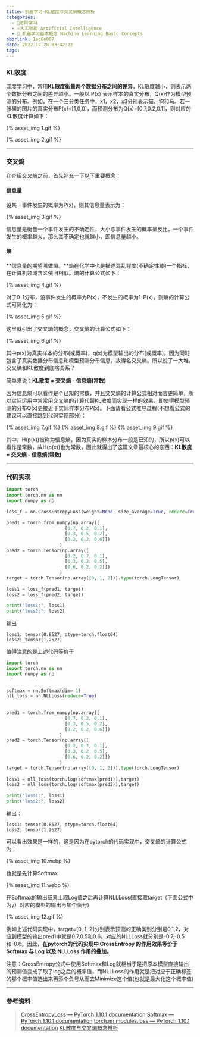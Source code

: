 ```yaml
---
title: 机器学习-KL散度与交叉熵概念辨析
categories:
  - 🌙进阶学习
  - ⭐人工智能 Artificial Intelligence
  - 💫_机器学习基本概念 Machine Learning Basic Concepts
abbrlink: 1ec6e007
date: 2022-12-28 03:42:22
tags:
---
```


### KL散度

深度学习中，常用**KL散度衡量两个数据分布之间的差异**，KL散度越小，则表示两个数据分布之间的差异越小。一般以 P(x) 表示样本的真实分布，Q(x)作为模型预测的分布。例如，在一个三分类任务中，x1，x2，x3分别表示猫、狗和马。若一张猫的图片的真实分布P(x)=[1,0,0]，而预测分布为Q(x)=[0.7,0.2,0.1]，则对应的KL散度计算如下：

{% asset_img 1.gif %}

{% asset_img 2.gif %}

<!--more-->

***

### 交叉熵

在介绍交叉熵之前，首先补充一下以下重要概念：

#### 信息量

设某一事件发生的概率为P(x)，则其信息量表示为：

{% asset_img 3.gif %}

信息量是衡量一个事件发生的不确定性，大小与事件发生的概率呈反比，一个事件发生的概率越大，那么其不确定也就越小，即信息量越小。

#### 熵

**信息量的期望叫做熵。**熵在化学中也是描述混乱程度(不确定性)的一个指标，在计算机领域含义依旧相似。熵的计算公式如下：

{% asset_img 4.gif %}

对于0-1分布，设事件发生的概率为P(x)，不发生的概率为1-P(x)，则熵的计算公式可简化为：

{% asset_img 5.gif %}

这里就引出了交叉熵的概念，交叉熵的计算公式如下：

{% asset_img 6.gif %}

其中p(x)为真实样本的分布(或概率)，q(x)为模型输出的分布(或概率)，因为同时包含了真实数据分布信息和模型预测分布信息，故得名交叉熵。所以说了一大堆，交叉熵和KL散度到底啥关系？

简单来说：**KL散度 = 交叉熵 - 信息熵(常数)**

因为信息熵可以看作是个已知的常数，并且交叉熵的计算公式相对而言更简单，所以实际运用中常常用交叉熵的计算代替KL散度而实现一样的效果，即使得模型预测的分布Q(x)更接近于实际样本分布P(x)。下面请看公式推导过程(不想看公式的建议可以直接跳到代码实现部分)：

{% asset_img 7.gif %}
{% asset_img 8.gif %}
{% asset_img 9.gif %}

其中，H(p(x))被称为信息熵，因为真实的样本分布一般是已知的，所以p(x)可以看作是常数，故H(p(x))也为常数，因此就得出了这篇文章最核心的东西：**KL散度 = 交叉熵 - 信息熵(常数)**

***

### 代码实现

``` python
import torch
import torch.nn as nn
import numpy as np
 
loss_f = nn.CrossEntropyLoss(weight=None, size_average=True, reduce=True)
 
pred1 = torch.from_numpy(np.array([
                      [0.7, 0.2, 0.1],
                      [0.3, 0.5, 0.2],
                      [0.2, 0.2, 0.6]])
                    )
pred2 = torch.Tensor(np.array([
                      [0.2, 0.7, 0.1],
                      [0.3, 0.2, 0.5],
                      [0.6, 0.2, 0.2]])
                    )
target = torch.Tensor(np.array([0, 1, 2])).type(torch.LongTensor)
 
loss1 = loss_f(pred1, target)
loss2 = loss_f(pred2, target)
 
print("loss1:", loss1)
print("loss2:", loss2)
```

输出

```
loss1: tensor(0.8527, dtype=torch.float64)
loss2: tensor(1.2527)
```

值得注意的是上述代码等价于

``` python
import torch
import torch.nn as nn
import numpy as np
 
 
softmax = nn.Softmax(dim=-1)
nll_loss = nn.NLLLoss(reduce=True)
 
 
pred1 = torch.from_numpy(np.array([
                      [0.7, 0.2, 0.1],
                      [0.3, 0.5, 0.2],
                      [0.2, 0.2, 0.6]])
                    )
pred2 = torch.Tensor(np.array([
                      [0.2, 0.7, 0.1],
                      [0.3, 0.2, 0.5],
                      [0.6, 0.2, 0.2]])
                    )
target = torch.Tensor(np.array([0, 1, 2])).type(torch.LongTensor)
 
loss1 = nll_loss(torch.log(softmax(pred1)),target)
loss2 = nll_loss(torch.log(softmax(pred2)),target)
 
print("loss1:", loss1)
print("loss2:", loss2)
```

输出：

```
loss1: tensor(0.8527, dtype=torch.float64)
loss2: tensor(1.2527)
```

可以看出效果是一样的，这是因为在pytorch的代码实现中，交叉熵的计算公式为：

{% asset_img 10.webp %}

也就是先计算Softmax

{% asset_img 11.webp %}

在Softmax的输出结果上取Log值之后再计算NLLLoss(直接取target（下面公式中为y）对应的模型的输出再加个负号)

{% asset_img 12.gif %}

例如上述代码实现中，target=[0, 1, 2]分别表示预测的正确类别分别是0,1,2，对应到模型的输出pred1中就是0.7,0.5和0.6。对应的NLLLoss就分别是-0.7,-0.5和-0.6。因此，**在pytorch的代码实现中 CrossEntropy 的作用效果等价于 Softmax 与 Log 以及 NLLLoss 作用的叠加。**

注意：CrossEntropy公式中使用Softmax和Log就相当于是把原本模型直接输出的预测值变成了取了log之后的概率值，而NLLLoss的作用就是把对应于正确标签的那个概率值选出来再添个负号从而去Minimize这个值(也就是最大化这个概率值)

***

### 参考资料

> [CrossEntropyLoss — PyTorch 1.10.1 documentation](https://pytorch.org/docs/stable/generated/torch.nn.CrossEntropyLoss.html)
> [Softmax — PyTorch 1.10.1 documentation](https://pytorch.org/docs/stable/generated/torch.nn.Softmax.html)
> [torch.nn.modules.loss — PyTorch 1.10.1 documentation](https://pytorch.org/docs/stable/_modules/torch/nn/modules/loss.html#NLLLoss)
> [KL散度与交叉熵概念辨析](https://blog.csdn.net/daimashiren/article/details/122625664)
